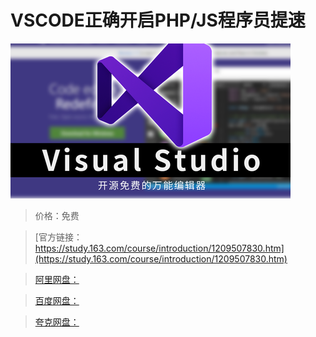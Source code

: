 # VSCODE正确开启PHP/JS程序员提速

![img](../../../assets/study163/free/3236b65ec23a4492b4ae178fb8b34a72.png)

> 价格：免费

> [官方链接：https://study.163.com/course/introduction/1209507830.htm](https://study.163.com/course/introduction/1209507830.htm)

> [阿里网盘：]()

> [百度网盘：]()

> [夸克网盘：]()
